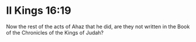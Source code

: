 # II Kings 16:19

Now the rest of the acts of Ahaz that he did, are they not written in the Book of the Chronicles of the Kings of Judah?
